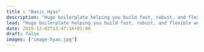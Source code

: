 ```yaml
---
title : "Basic Hyas"
description: "Hugo boilerplate helping you build fast, robust, and flexible websites."
lead: "Hugo boilerplate helping you build fast, robust, and flexible websites."
date: 2019-12-02T13:47:16+01:00
draft: false
images: ["image-hyas.jpg"]
---
```

